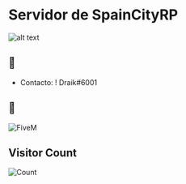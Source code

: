 # Servidor de SpainCityRP

![alt text](https://media.discordapp.net/attachments/794598834231050290/806274828734431246/gifdiscord.gif)

## :rocket: 
- Contacto: ! Draik#6001 
## :rocket: 

![FiveM](https://img.shields.io/badge/FIVEM-orange.svg?&style=for-the-badge&logo=lua&logoColor=white)




## Visitor Count
![Count](https://profile-counter.glitch.me/spaincity/count.svg)
